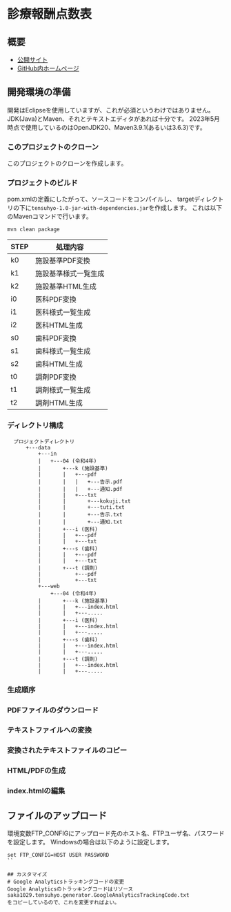 # 診療報酬点数表
## 概要
* [公開サイト](http://tensuhyo.html.xdomain.jp/)
* [GitHub内ホームページ](https://saka1029.github.io/tensuhyo/data/web/)

## 開発環境の準備
開発はEclipseを使用していますが、これが必須というわけではありません。JDK(Java)とMaven、それとテキストエディタがあれば十分です。
2023年5月時点で使用しているのはOpenJDK20、Maven3.9.1(あるいは3.6.3)です。


### このプロジェクトのクローン
このプロジェクトのクローンを作成します。


### プロジェクトのビルド
pom.xmlの定義にしたがって、ソースコードをコンパイルし、
targetディレクトリの下に`tensuhyo-1.0-jar-with-dependencies.jar`を作成します。
これは以下のMavenコマンドで行います。
```
mvn clean package
```


|STEP|処理内容|
|----|--------|
| k0 |施設基準PDF変換|
| k1 |施設基準様式一覧生成|
| k2 |施設基準HTML生成|
| i0 |医科PDF変換|
| i1 |医科様式一覧生成|
| i2 |医科HTML生成|
| s0 |歯科PDF変換|
| s1 |歯科様式一覧生成|
| s2 |歯科HTML生成|
| t0 |調剤PDF変換|
| t1 |調剤様式一覧生成|
| t2 |調剤HTML生成|

### ディレクトリ構成
```
  プロジェクトディレクトリ
      +---data
          +---in
          |   +---04 (令和4年)
          |       +---k (施設基準)
          |       |   +---pdf
          |       |   |   +---告示.pdf
          |       |   |   +---通知.pdf
          |       |   +---txt
          |       |       +---kokuji.txt
          |       |       +---tuti.txt
          |       |       +---告示.txt
          |       |       +---通知.txt
          |       +---i (医科)
          |       |   +---pdf
          |       |   +---txt
          |       +---s (歯科)
          |       |   +---pdf
          |       |   +---txt
          |       +---t (調剤)
          |           +---pdf
          |           +---txt
          +---web
              +---04 (令和4年)
          |       +---k (施設基準)
          |       |   +---index.html
          |       |   +---.....
          |       +---i (医科)
          |       |   +---index.html
          |       |   +---.....
          |       +---s (歯科)
          |       |   +---index.html
          |       |   +---.....
          |       +---t (調剤)
          |       |   +---index.html
          |       |   +---.....
```
### 生成順序
### PDFファイルのダウンロード
### テキストファイルへの変換
### 変換されたテキストファイルのコピー
### HTML/PDFの生成
### index.htmlの編集

## ファイルのアップロード
環境変数FTP_CONFIGにアップロード先のホスト名、FTPユーザ名、パスワードを設定します。
Windowsの場合は以下のように設定します。
````
set FTP_CONFIG=HOST USER PASSWORD
``

## カスタマイズ
# Google Analyticsトラッキングコードの変更
Google Analyticsのトラッキングコードはリソース
saka1029.tensuhyo.generator.GoogleAnalyticsTrackingCode.txt
をコピーしているので、これを変更すればよい。